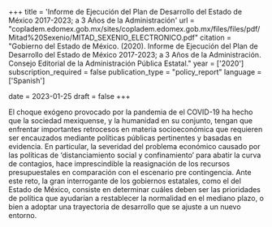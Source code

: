 +++
title = 'Informe de Ejecución del Plan de Desarrollo del Estado de México 2017-2023; a 3 Años de la Administración'
url = "copladem.edomex.gob.mx/sites/copladem.edomex.gob.mx/files/files/pdf/Mitad%20Sexenio/MITAD_SEXENIO_ELECTRONICO.pdf"
citation = "Gobierno del Estado de México. (2020). Informe de Ejecución del Plan de Desarrollo del Estado de México 2017-2023; a 3 Años de la Administración. Consejo Editorial de la Administración Pública Estatal."
year = ['2020']
subscription_required = false
publication_type = "policy_report"
language = ['Spanish']


date = 2023-01-25
draft = false
+++

El choque exógeno provocado por la pandemia de el COVID-19 ha hecho que la sociedad mexiquense, y la humanidad en su conjunto, tengan que enfrentar importantes retrocesos en materia socioeconómica que requieren ser encauzados mediante políticas públicas pertinentes y basadas en evidencia. En particular, la severidad del problema económico causado por las políticas de ‘distanciamiento social y confinamiento’ para abatir la curva de contagios, hace imprescindible la reasignación de los recursos presupuestales en comparación con el escenario pre contingencia. Ante este reto, la gran interrogante de los gobiernos estatales, como el del Estado de México, consiste en determinar cuáles deben ser las prioridades de política que ayudarían a restablecer la normalidad en el mediano plazo, o bien a adoptar una trayectoria de desarrollo que se ajuste a un nuevo entorno.